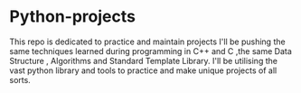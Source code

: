 # Python-projects
This repo is dedicated to practice and maintain projects
I'll be pushing the same techniques learned during programming in C++ and C ,the same Data Structure , Algorithms and Standard Template Library.
I'll be utilising the vast python library and tools to practice and make unique projects of all sorts.
